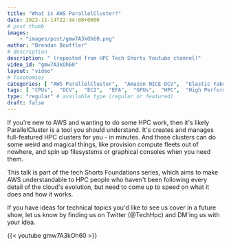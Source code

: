 ```yaml
---
title: "What is AWS ParallelCluster?"
date: 2022-11-14T22:44:08+0000
# post thumb
images:
    - "images/post/gmw7A3kOh60.png"
author: "Brendan Bouffler"
# description
description: " (reposted from HPC Tech Shorts Youtube channel)"
video_id: "gmw7A3kOh60"
layout: "video"
# Taxonomies
categories: [ "AWS ParallelCluster",  "Amazon NICE DCV",  "Elastic Fabric Adapter",  "Life Sciences", ]
tags: [ "CPUs",  "DCV",  "EC2",  "EFA",  "GPUs",  "HPC",  "High Performance Computing",  "Lustre",  "MPI",  "ParallelCluster",  "Schedulers",  "Storage",  "autoscaling",  "bioinformatics",  "cloud computing",  "elastic",  "elastic fabric adapter",  "infiniband",  "scientific computing",  "technical computing",  "tightly-coupled",  "virtualization",  "vizualization",  "techshorts", ]
type: "regular" # available type (regular or featured)
draft: false
---
```


If you're new to AWS and wanting to do some HPC work, then it's likely ParallelCluster is a tool you should understand. It's creates and manages full-featured HPC clusters for you - in minutes. And those clusters can do some weird and magical things, like provision compute fleets out of nowhere, and spin up filesystems or graphical consoles when you need them.

This talk is part of the tech Shorts Foundations series, which aims to make AWS understandable to HPC people who haven't been following every detail of the cloud's evolution, but need to come up to speed on what it does and how it works.

If you have ideas for technical topics you'd like to see us cover in a future show, let us know by finding us on Twitter (@TechHpc) and DM'ing us with your idea.

{{< youtube gmw7A3kOh60 >}}
